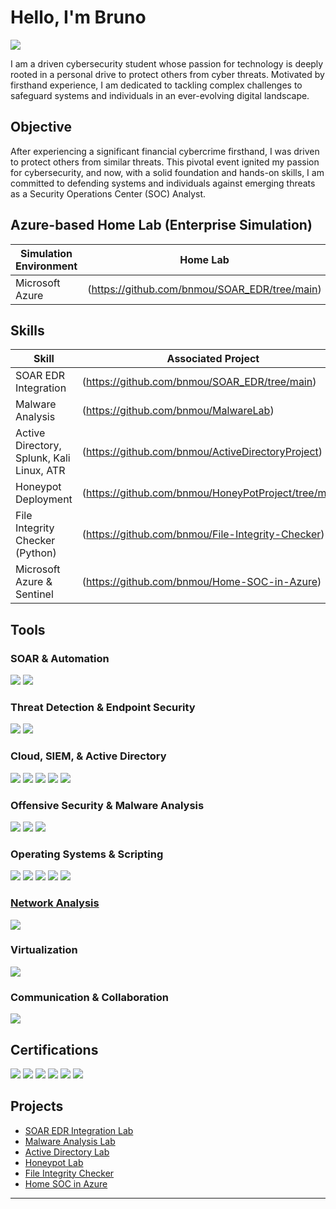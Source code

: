 
# Hello, I'm Bruno
<a href="https://www.linkedin.com/in/bruno-moulheres/"><img src="https://img.shields.io/badge/-LinkedIn-0072b1?&style=for-the-badge&logo=linkedin&logoColor=white" /></a>

I am a driven cybersecurity student whose passion for technology is deeply rooted in a personal drive to protect others from cyber threats. Motivated by firsthand experience, I am dedicated to tackling complex challenges to safeguard systems and individuals in an ever-evolving digital landscape. 

## Objective
After experiencing a significant financial cybercrime firsthand, I was driven to protect others from similar threats. This pivotal event ignited my passion for cybersecurity, and now, with a solid foundation and hands-on skills, I am committed to defending systems and individuals against emerging threats as a Security Operations Center (SOC) Analyst.

## Azure-based Home Lab (Enterprise Simulation)

| Simulation Environment                        | Home Lab                         |
|-----------------------------------------------|----------------------------------|
| Microsoft Azure                               |(https://github.com/bnmou/SOAR_EDR/tree/main)|

## Skills

| Skill                                         | Associated Project               |
|-----------------------------------------------|----------------------------------|
| SOAR EDR Integration                          |(https://github.com/bnmou/SOAR_EDR/tree/main)|
| Malware Analysis                              |(https://github.com/bnmou/MalwareLab)|
| Active Directory, Splunk, Kali Linux, ATR     |(https://github.com/bnmou/ActiveDirectoryProject)| 
| Honeypot Deployment                           |(https://github.com/bnmou/HoneyPotProject/tree/main)|
| File Integrity Checker (Python)               |(https://github.com/bnmou/File-Integrity-Checker)|
| Microsoft Azure & Sentinel                    |(https://github.com/bnmou/Home-SOC-in-Azure)|

## Tools

### SOAR & Automation
<div>
    <a href="https://github.com/bnmou/SOAR_EDR/tree/main"><img src="https://img.shields.io/badge/-Tines-0072b1?&style=for-the-badge&logo=Tines&logoColor=white" /></a>
    <a href="https://github.com/bnmou/SOAR_EDR/tree/main"><img src="https://img.shields.io/badge/-LimaCharlie-4D4D4D?&style=for-the-badge&logo=LimaCharlie&logoColor=white" /></a>
</div>

### Threat Detection & Endpoint Security
<div>
    <a href="https://www.credly.com/badges/346dbc50-f5b1-4424-8400-f33ad4d2eb6c"><img src="https://img.shields.io/badge/-Microsoft_Defender_for_Endpoint-00A4EF?&style=for-the-badge&logo=Microsoft&logoColor=white" /></a>
    <a href="https://github.com/bnmou/HoneyPotProject/tree/main"><img src="https://img.shields.io/badge/-T--Pot-4D4D4D?&style=for-the-badge&logo=OpenSourceInitiative&logoColor=white" /></a>
</div>

### Cloud, SIEM, & Active Directory
<div>
    <a href="https://github.com/bnmou/Home-SOC-in-Azure"><img src="https://img.shields.io/badge/-Microsoft_Azure-0078D4?&style=for-the-badge&logo=Microsoft-Azure&logoColor=white" /></a>
    <a href="https://github.com/bnmou/Home-SOC-in-Azure"><img src="https://img.shields.io/badge/-Microsoft_Sentinel-0078D4?&style=for-the-badge&logo=Microsoft&logoColor=white" /></a>
    <a href="https://github.com/bnmou/ActiveDirectoryProject"><img src="https://img.shields.io/badge/-Splunk-000000?&style=for-the-badge&logo=Splunk&logoColor=white" /></a>
    <a href="https://github.com/bnmou/ActiveDirectoryProject"><img src="https://img.shields.io/badge/-Active%20Directory-0078D4?style=for-the-badge&logo=Microsoft&logoColor=white" /></a>
    <a href="https://github.com/bnmou/HoneyPotProject/tree/main"><img src="https://img.shields.io/badge/-Vultr-007BFC?&style=for-the-badge&logo=Vultr&logoColor=white" /></a>
</div>

### Offensive Security & Malware Analysis 
<div> 
    <a href="https://github.com/bnmou/ActiveDirectoryProject"><img src="https://img.shields.io/badge/-Kali%20Linux-557C94?style=for-the-badge&logo=Kali-Linux&logoColor=white" /></a>
    <a href="https://github.com/bnmou/ActiveDirectoryProject"><img src="https://img.shields.io/badge/-Atomic%20Red%20Team-DD4A68?style=for-the-badge&logo=Hack-The-Box&logoColor=white" /></a>
    <a href="https://github.com/bnmou/MalwareLab"><img src="https://img.shields.io/badge/-FlareVM-8B0000?&style=for-the-badge&logo=Windows&logoColor=white" /></a>
</div>

### Operating Systems & Scripting
<div>
    <a href="https://www.coursera.org/account/accomplishments/professional-cert/3OFE5GHPRZ1F"><img src="https://img.shields.io/badge/-Linux-FCC624?&style=for-the-badge&logo=Linux&logoColor=black" /></a>
    <a href="https://www.coursera.org/account/accomplishments/professional-cert/3OFE5GHPRZ1F"><img src="https://img.shields.io/badge/-Windows-0078D6?&style=for-the-badge&logo=Windows&logoColor=white" /></a>
    <a href="https://www.coursera.org/account/accomplishments/professional-cert/3OFE5GHPRZ1F"><img src="https://img.shields.io/badge/-Bash_Scripting-4EAA25?&style=for-the-badge&logo=GNU-Bash&logoColor=white" /></a>
    <a href="https://github.com/bnmou/HoneyPotProject/tree/main"><img src="https://img.shields.io/badge/-Ubuntu-E95420?&style=for-the-badge&logo=Ubuntu&logoColor=white" /></a>
    <a href="https://github.com/bnmou/File-Integrity-Checker"><img src="https://img.shields.io/badge/-Python-3776AB?&style=for-the-badge&logo=Python&logoColor=white" />
</div>

### Network Analysis
<div>
    <a href="https://www.coursera.org/account/accomplishments/professional-cert/3OFE5GHPRZ1F"><img src="https://img.shields.io/badge/-Wireshark-1679A7?&style=for-the-badge&logo=Wireshark&logoColor=white" /></a>
</div>

### Virtualization
<div>
    <a href="https://github.com/bnmou/SOAR_EDR/tree/main"><img src="https://img.shields.io/badge/-Oracle_VirtualBox-183A61?&style=for-the-badge&logo=VirtualBox&logoColor=white" /></a>
</div>

### Communication & Collaboration
<div>
    <a href="https://github.com/bnmou/SOAR_EDR/tree/main"><img src="https://img.shields.io/badge/-Slack-4A154B?&style=for-the-badge&logo=Slack&logoColor=white" /></a>
</div>




## Certifications
<div>
    <a href="https://www.credly.com/badges/9484fb98-9777-4951-9250-622ca7daf543"><img src="https://img.shields.io/badge/-Security%2B-FF0000?&style=for-the-badge&logo=CompTIA&logoColor=white" /></a>
    <a href="https://www.credly.com/badges/7c2ff860-904a-459b-86ea-cc6a1d51ebfe"><img src="https://img.shields.io/badge/-CySA%2B-FF9900?&style=for-the-badge&logo=CompTIA&logoColor=white" /></a>
    <a href="https://www.credly.com/badges/3c3ade33-32eb-41ef-b31e-26e710c5e5f3"><img src="https://img.shields.io/badge/-CSAP-00CED1?&style=for-the-badge&logo=Cybersecurity&logoColor=white" /></a>
    <a href="https://www.credly.com/badges/01357c5e-4537-4613-b9f7-54f6832f464d"><img src="https://img.shields.io/badge/-Blue%20Team%20Level%201-1E90FF?&style=for-the-badge&logo=Cybersecurity&logoColor=white" /></a>
    <a href="https://www.coursera.org/account/accomplishments/professional-cert/3OFE5GHPRZ1F"><img src="https://img.shields.io/badge/-Google%20Cybersecurity-4285F4?&style=for-the-badge&logo=Google&logoColor=white" /></a>
    <a href="https://www.credly.com/badges/346dbc50-f5b1-4424-8400-f33ad4d2eb6c"><img src="https://img.shields.io/badge/-SC900-0078D4?&style=for-the-badge&logo=Microsoft&logoColor=white" /></a>
</div>


## Projects
- [SOAR EDR Integration Lab](https://github.com/bnmou/SOAR_EDR/tree/main)
- [Malware Analysis Lab](https://github.com/bnmou/MalwareLab)
- [Active Directory Lab](https://github.com/bnmou/ActiveDirectoryProject)
- [Honeypot Lab](https://github.com/bnmou/HoneyPotProject/tree/main)
- [File Integrity Checker](https://github.com/bnmou/File-Integrity-Checker)
- [Home SOC in Azure](https://github.com/bnmou/Home-SOC-in-Azure)

---
